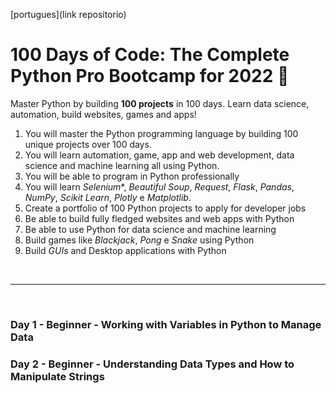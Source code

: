 
[portugues](link repositorio)

# 100 Days of Code: The Complete Python Pro Bootcamp for 2022 :snake:

Master Python by building **100 projects** in 100 days. Learn data science, automation, build websites, games and apps!

1. You will master the Python programming language by building 100 unique projects over 100 days.
2. You will learn automation, game, app and web development, data science and machine learning all using Python.
3. You will be able to program in Python professionally
4. You will learn *Selenium**, *Beautiful Soup*, *Request*, *Flask*, *Pandas*, *NumPy*, *Scikit Learn*, *Plotly* e *Matplotlib*.
5. Create a portfolio of 100 Python projects to apply for developer jobs
6. Be able to build fully fledged websites and web apps with Python
7. Be able to use Python for data science and machine learning
8. Build games like *Blackjack*, *Pong* e *Snake* using Python
9. Build *GUIs* and Desktop applications with Python

<br>

---

<br>

### Day 1 - Beginner - Working with Variables in Python to Manage Data

### Day 2 - Beginner - Understanding Data Types and How to Manipulate Strings

